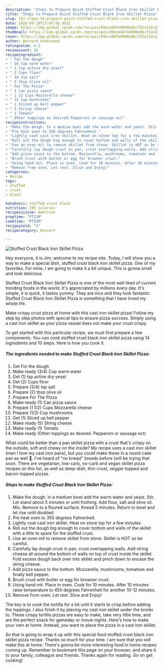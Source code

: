 ```yaml
---
description: "Steps to Prepare Quick Stuffed Crust Black Iron Skillet Pizza"
title: "Steps to Prepare Quick Stuffed Crust Black Iron Skillet Pizza"
slug: 152-steps-to-prepare-quick-stuffed-crust-black-iron-skillet-pizza
date: 2020-09-19T23:47:56.855Z
image: https://img-global.cpcdn.com/recipes/89ece887e8090e8b/751x532cq70/stuffed-crust-black-iron-skillet-pizza-recipe-main-photo.jpg
thumbnail: https://img-global.cpcdn.com/recipes/89ece887e8090e8b/751x532cq70/stuffed-crust-black-iron-skillet-pizza-recipe-main-photo.jpg
cover: https://img-global.cpcdn.com/recipes/89ece887e8090e8b/751x532cq70/stuffed-crust-black-iron-skillet-pizza-recipe-main-photo.jpg
author: Bernard Underwood
ratingvalue: 4.2
reviewcount: 10
recipeingredient:
- " For the dough"
- " 34 Cup warm water"
- " 1 tsp active dry yeast"
- " 2 Cups floor"
- " 34 tsp salt"
- " 2 tbsp olive oil"
- " For The Pizza"
- " 1 Can pizza sauce"
- " 1 12 Cups Mozzarella cheese"
- " 12 Cup mushrooms"
- " 1 Sliced up bell pepper"
- " 5 String cheese"
- " 1 Tomato"
- " Other toppings as desired Pepperoni or sausage ect"
recipeinstructions:
- "Make the dough. In a medium bowl add the warm water and yeast. Stir. Let stand about 5 minutes or until frothing. Add flour, salt and olive oil. Mix. Remove to a floured surface. Knead 5 minutes. Return to bowl and let rise until doubled."
- "Pre heat oven to 350 degrees Fahrenheit."
- "Lightly coat cast iron skillet. Heat on stove top for a few minutes."
- "Roll out the dough big enough to cover bottom and walls of the skillet with a little to spare for the stuffed crust."
- "Use an oven mit to remove skillet from stove. Skillet is HOT so be careful."
- "Carefully lay dough crust in pan, crust overlapping walls. Add string cheese all around the bottom of walls on top of crust inside the skillet. Fold excess dough back over into skillet and pinch down to encase the string cheese."
- "Add pizza sauce to the bottom. Mozzarella, mushrooms, tomatoes and finally bell pepper."
- "Brush crust with butter or egg for browner crust."
- "Using hand mit. Place in oven. Cook for 10 minutes. After 10 minutes raise temperature to 450 degrees Fahrenheit for another 10-12 minutes."
- "Remove from oven. Let rest. Slice and Enjoy!"
categories:
- Recipe
tags:
- stuffed
- crust
- black

katakunci: stuffed crust black 
nutrition: 195 calories
recipecuisine: American
preptime: "PT21M"
cooktime: "PT55M"
recipeyield: "2"
recipecategory: Dessert

---
```



![Stuffed Crust Black Iron Skillet Pizza](https://img-global.cpcdn.com/recipes/89ece887e8090e8b/751x532cq70/stuffed-crust-black-iron-skillet-pizza-recipe-main-photo.jpg)

Hey everyone, it is Jim, welcome to my recipe site. Today, I will show you a way to make a special dish, stuffed crust black iron skillet pizza. One of my favorites. For mine, I am going to make it a bit unique. This is gonna smell and look delicious.

Stuffed Crust Black Iron Skillet Pizza is one of the most well liked of current trending foods in the world. It's appreciated by millions every day. It's simple, it is quick, it tastes yummy. They are nice and they look fantastic. Stuffed Crust Black Iron Skillet Pizza is something that I have loved my whole life.

Make crispy crust pizza at home with this cast iron skillet pizza! Follow my step by step photos with special tips to ensure pizza success. Simply using a cast iron skillet as your pizza vessel does not make your crust crispy.


To get started with this particular recipe, we must first prepare a few components. You can cook stuffed crust black iron skillet pizza using 14 ingredients and 10 steps. Here is how you cook it.

<!--inarticleads1-->

##### The ingredients needed to make Stuffed Crust Black Iron Skillet Pizza:

1. Get  For the dough
1. Make ready  (3/4) Cup warm water
1. Get  (1) tsp active dry yeast
1. Get  (2) Cups floor
1. Prepare  (3/4) tsp salt
1. Prepare  (2) tbsp olive oil
1. Prepare  For The Pizza
1. Make ready  (1) Can pizza sauce
1. Prepare  (1 1/2) Cups Mozzarella cheese
1. Prepare  (1/2) Cup mushrooms
1. Get  (1) Sliced up bell pepper
1. Make ready  (5) String cheese
1. Make ready  (1) Tomato
1. Make ready  (Other toppings as desired. Pepperoni or sausage ect)


What could be better than a pan skillet pizza with a crust that&#39;s crispy on the outside, soft and chewy on the inside? My recipe uses a cast iron skillet (man I love my cast iron pans), but you could make these in a round cake pan as well 🙂. I&#39;ve heard of &#34;no knead&#34; breads before (will be trying that soon. There are vegetarian, low-carb, no-carb and vegan skillet pizza recipes on this list, as well as deep-dish, thin-crust, veggie-topped and bacon-topped pizzas. 

<!--inarticleads2-->

##### Steps to make Stuffed Crust Black Iron Skillet Pizza:

1. Make the dough. In a medium bowl add the warm water and yeast. Stir. Let stand about 5 minutes or until frothing. Add flour, salt and olive oil. Mix. Remove to a floured surface. Knead 5 minutes. Return to bowl and let rise until doubled.
1. Pre heat oven to 350 degrees Fahrenheit.
1. Lightly coat cast iron skillet. Heat on stove top for a few minutes.
1. Roll out the dough big enough to cover bottom and walls of the skillet with a little to spare for the stuffed crust.
1. Use an oven mit to remove skillet from stove. Skillet is HOT so be careful.
1. Carefully lay dough crust in pan, crust overlapping walls. Add string cheese all around the bottom of walls on top of crust inside the skillet. Fold excess dough back over into skillet and pinch down to encase the string cheese.
1. Add pizza sauce to the bottom. Mozzarella, mushrooms, tomatoes and finally bell pepper.
1. Brush crust with butter or egg for browner crust.
1. Using hand mit. Place in oven. Cook for 10 minutes. After 10 minutes raise temperature to 450 degrees Fahrenheit for another 10-12 minutes.
1. Remove from oven. Let rest. Slice and Enjoy!


The key is to cook the tortilla for a bit until it starts to crisp before adding the toppings. I also finish it by placing my cast iron skillet under the broiler to. These crispy tortilla pizzas are easy to make, take very little time, and are the perfect snack for gameday or movie nights. Here&#39;s how to make your own at home. Instead, you want to place the pizza in a cast iron skillet. 

So that is going to wrap it up with this special food stuffed crust black iron skillet pizza recipe. Thanks so much for your time. I am sure that you will make this at home. There's gonna be more interesting food in home recipes coming up. Remember to bookmark this page on your browser, and share it to your family, colleague and friends. Thanks again for reading. Go on get cooking!
